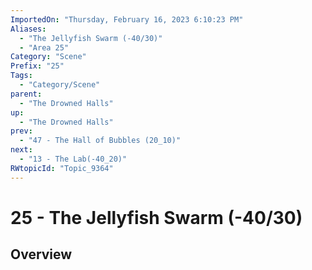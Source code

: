 ```yaml
---
ImportedOn: "Thursday, February 16, 2023 6:10:23 PM"
Aliases:
  - "The Jellyfish Swarm (-40/30)"
  - "Area 25"
Category: "Scene"
Prefix: "25"
Tags:
  - "Category/Scene"
parent:
  - "The Drowned Halls"
up:
  - "The Drowned Halls"
prev:
  - "47 - The Hall of Bubbles (20_10)"
next:
  - "13 - The Lab(-40_20)"
RWtopicId: "Topic_9364"
---
```

# 25 - The Jellyfish Swarm (-40/30)
## Overview
